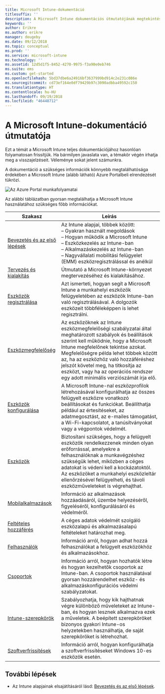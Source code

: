 ```yaml
---
title: Microsoft Intune-dokumentáció
titlesuffix: ''
description: A Microsoft Intune dokumentációs útmutatójának megtekintése.
keywords: ''
author: Erikre
ms.author: erikre
manager: dougeby
ms.date: 09/12/2018
ms.topic: conceptual
ms.prod: ''
ms.service: microsoft-intune
ms.technology: ''
ms.assetid: 12d5d1f5-8452-4270-9975-f3a98e0eb746
ms.suite: ems
ms.custom: get-started
ms.openlocfilehash: 5bd37dbe6a24916bf3637999bd914c2e231c086e
ms.sourcegitcommit: cd73ef164e0df79429b97c3090adbba49592c150
ms.translationtype: HT
ms.contentlocale: hu-HU
ms.lasthandoff: 09/19/2018
ms.locfileid: "46448712"
---
```

# <a name="microsoft-intune-documentation-guide"></a>A Microsoft Intune-dokumentáció útmutatója

Ezt a témát a Microsoft Intune teljes dokumentációjához hasonlóan folyamatosan frissítjük. Ha bármilyen javaslata van, a témakör végén írhatja meg a visszajelzéseit. Véleménye sokat jelent számunkra.

A dokumentáció a szükséges információk könnyebb megtalálhatósága érdekében a Microsoft Intune (alább látható) Azure Portalbeli elrendezését tükrözi.

![Az Azure Portal munkafolyamatai](./media/azure-portal-workloads.png)

Az alábbi táblázatban gyorsan megtalálhatja a Microsoft Intune használatához szükséges főbb információkat.

| Szakasz                                                      | Leírás                                                                                                                                                                                                                                                                                      |
|--------------------------------------------------------------|--------------------------------------------------------------------------------------------------------------------------------------------------------------------------------------------------------------------------------------------------------------------------------------------------|
| [Bevezetés és az első lépések](introduction-intune.md)       | Az Intune alapjai, többek között:<br /> – Gyakran használt megoldások<br /> – Hogyan működik a Microsoft Intune<br /> – Eszközkezelés az Intune-ban<br /> – Alkalmazáskezelés az Intune-ban<br /> – Nagyvállalati mobilitási felügyelet (EMM) eszközregisztrálással és anélkül                                                         |
| [Tervezés és kialakítás](planning-guide.md)                         | Útmutató a Microsoft Intune-környezet megtervezéséhez és kialakításához.                                                                                                                                                                                                             |
| [Eszközök regisztrálása](device-enrollment.md)                    | Azt ismerteti, hogyan segít a Microsoft Intune a munkahelyi eszközök felügyeletében az eszközök Intune-ban való regisztrálásával. A dolgozók eszközeit többféleképpen is lehet regisztrálni.                                                                                                         |
| [Eszközmegfelelőség](device-compliance.md)                    | Az eszközöknek az Intune eszközmegfelelőségi szabályzatai által meghatározott szabályok és beállítások szerint kell működnie, hogy a Microsoft Intune megfelelőnek tekintse azokat. Megfelelőségre példa lehet többek között az, ha az eszközhöz való hozzáféréshez jelszót követel meg, ha titkosítja az eszközt, vagy ha az operációs rendszer egy adott minimális verziószámát írja elő. |
| [Eszközök konfigurálása](device-profiles.md)                   | A Microsoft Intune-nal eszközprofilok létrehozásával konfigurálhatja az összes felügyelt eszközre vonatkozó beállításokat és funkciókat. Beállíthatja például az értesítéseket, az adatmegosztást, az e-mailes támogatást, a Wi-Fi-kapcsolatot, a tanúsítványokat vagy a végpontok védelmét.              |
| [Eszközök](device-management.md)                              | Biztosítani szükséges, hogy a felügyelt eszközök rendelkezzenek minden olyan erőforrással, amelyekre a felhasználóknak a munkavégzéshez szükségük lehet, miközben a céges adatokat is védeni kell a kockázatoktól. Az eszközöket a munkahelyi eszközleltár ellenőrzésével felügyelheti, és távoli eszközműveleteket is végrehajthat.                                                      |
| [Mobilalkalmazások](app-management.md)                             | Információ az alkalmazások hozzáadásáról, üzembe helyezéséről, figyeléséről, konfigurálásáról és védelméről.                                                                                                                                                                                                                             |
| [Feltételes hozzáférés](conditional-access.md)                  | A céges adatok védelmét szolgáló eszközalapú és alkalmazásalapú feltételeket határozhat meg.                                                                                                                                                                                                            |
| [Felhasználók](users-add.md)                                        | Információ arról, hogyan adhat hozzá felhasználókat a felügyelt eszközökhöz és alkalmazásokhoz.                                                                                                                                                                                                                                           |
| [Csoportok](groups-get-started.md)                              | Információ arról, hogyan hozhatók létre és hogyan kezelhetők csoportok az Intune-ban. A csoportok használatával gyorsan hozzárendelhet eszköz- és alkalmazáskonfigurációs védelmi szabályzatokat.                                                                                                                                             |
| [Intune-szerepkörök](role-based-access-control.md)                 | Szabályozhatja, hogy kik hajthatnak végre különböző műveleteket az Intune-ban, és hogyan lesznek alkalmazva ezek a műveletek. A beépített szerepköröket bizonyos gyakori Intune-os helyzetekben használhatja, de saját szerepköröket is létrehozhat.                                                                                 |
| [Szoftverfrissítések](windows-update-for-business-configure.md) | Információ arról, hogyan konfigurálhatja a szoftverfrissítéseket Windows 10-es eszközök esetén.                                                                                                                                                                                                                                  |

## <a name="next-steps"></a>További lépések

- Az Intune alapjainak elsajátításáról lásd: [Bevezetés és az első lépések](introduction-intune.md).
